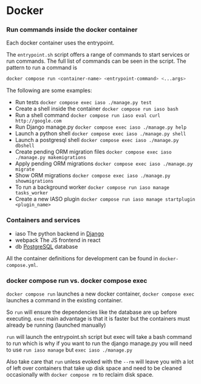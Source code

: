 # Docker

### Run commands inside the docker container

Each docker container uses the entrypoint.

The `entrypoint.sh` script offers a range of commands to start services or
run commands. The full list of commands can be seen in the script. The
pattern to run a command is

```bash
docker compose run <container-name> <entrypoint-command> <...args>
```

The following are some examples:

* Run tests                    `docker compose exec iaso ./manage.py test`
* Create a shell inside the container    `docker compose run iaso bash`
* Run a shell command          `docker compose run iaso eval curl http://google.com`
* Run Django manage.py         `docker compose exec iaso ./manage.py help`
* Launch a python shell        `docker compose exec iaso ./manage.py shell`
* Launch a postgresql shell    `docker compose exec iaso ./manage.py dbshell`
* Create pending ORM migration files `docker compose exec iaso ./manage.py makemigrations`
* Apply pending ORM migrations `docker compose exec iaso ./manage.py migrate`
* Show ORM migrations          `docker compose exec iaso ./manage.py showmigrations`
* To run a background worker   `docker compose run iaso manage tasks_worker`
* Create a new IASO plugin     `docker compose run iaso manage startplugin <plugin_name>`

### Containers and services

*  iaso       The python backend in [Django](https://www.djangoproject.com/)
*  webpack    The JS frontend in react
*  db         [PostgreSQL](https://www.postgresql.org/) database

All the container definitions for development can be found in `docker-compose.yml`.

### docker compose run vs. docker compose exec

`docker compose run` launches a new docker container, `docker compose exec` launches a command in the existing container.

So `run` will ensure the dependencies like the database are up before executing. `exec` main advantage is that it is faster
but the containers must already be running (launched manually) 

`run` will launch the entrypoint.sh script but exec will take a bash command to run which is why if you want
to run the django manage.py you will need to use `run iaso manage` but `exec iaso ./manage.py`

Also take care that `run` unless evoked with the `--rm` will leave you with a lot of left over containers that take up
disk space and need to be cleaned occasionally with `docker compose rm` to reclaim disk space.